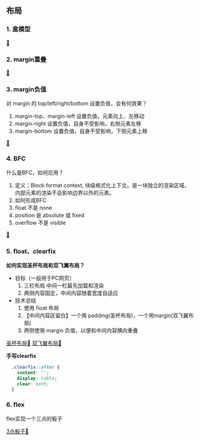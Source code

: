 ## 布局

### 1. 盒模型

[🌰](./css-demo-01.html)

### 2. margin重叠

[🌰](./css-demo-02.html)

### 3. margin负值

对 margin 的 top/left/right/bottom 设置负值，会有何效果？

1. margin-top、margin-left 设置负值，元素向上、左移动
2. margin-right 设置负值，自身不受影响，右侧元素左移
3. margin-bottom 设置负值，自身不受影响，下侧元素上移

[🌰](./css-demo-03.html)

### 4. BFC

什么是BFC，如何应用？

1. 定义：Block format context, 块级格式化上下文。是一块独立的渲染区域，内部元素的渲染不会影响边界以外的元素。
2. 如何形成BFC
  1. float 不是 none
  2. position 是 absolute 或 fixed
  3. overflow 不是 visible

[🌰](./css-demo-04.html)

### 5. float、clearfix

**如何实现圣杯布局和双飞翼布局？**

+ 目标（一般用于PC网页）
  1. 三栏布局 中间一栏最先加载和渲染
  2. 两侧内容固定，中间内容随着宽度自适应
+ 技术总结
  1. 使用 float 布局
  2. 【中间内容区留白】一个用 padding(圣杯布局)，一个用margin(双飞翼布局)
  3. 两侧使用 margin 负值，以便和中间内容横向重叠

[圣杯布局🌰](./css-demo-05.html)
[双飞翼布局🌰](./css-demo-06.html)

**手写clearfix**

```css
  .clearfix::after {
    content: '';
    display: table;
    clear: both;
  }
```

### 6. flex

flex实现一个三点的骰子

[3点骰子🌰](./css-demo-07.html)
